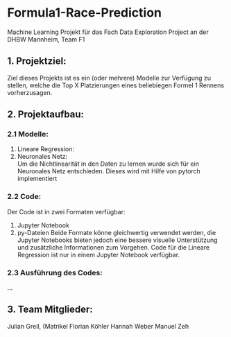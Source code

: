 # Formula1-Race-Prediction
Machine Learning Projekt für das Fach Data Exploration Project an der DHBW Mannheim, Team F1

## 1. Projektziel:
Ziel dieses Projekts ist es ein (oder mehrere) Modelle zur Verfügung zu stellen, welche die Top X Platzierungen eines beliebiegen Formel 1 Rennens vorherzusagen. 

## 2. Projektaufbau:
### 2.1 Modelle:
1. Lineare Regression: <br>
2. Neuronales Netz: <br>
Um die Nichtlinearität in den Daten zu lernen wurde sich für ein Neuronales Netz entschieden. Dieses wird mit Hilfe von pytorch implementiert

### 2.2 Code:
Der Code ist in zwei Formaten verfügbar:
1. Jupyter Notebook
2. py-Dateien
Beide Formate könne gleichwertig verwendet werden, die Jupyter Notebooks bieten jedoch eine bessere visuelle Unterstützung und zusätzliche Informationen zum Vorgehen. Code für die Lineare Regression ist nur in einem Jupyter Notebook verfügbar.

### 2.3 Ausführung des Codes:
...



## 3. Team Mitglieder:
Julian Greil, (Matrikel
Florian Köhler
Hannah Weber
Manuel Zeh
